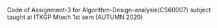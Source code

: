 Code of Assignment-3 for Algorithm-Design-analysis(CS60007) subject taught at ITKGP Mtech 1st sem (AUTUMN 2020)
